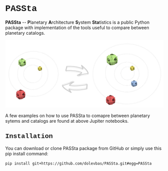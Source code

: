 
<h1 style="font-family:courier;">PASSta</h1>

<p> <b>PASSta</b> -- <b>P</b>lanetary <b>A</b>rchitecture <b>S</b>ystem <b>Sta</b>tistics is a public Python package with implementation of the tools useful to compare between planetary catalogs. </p>

![Image of PASSta](https://github.com/dolevbas/PASSta/blob/main/PASSta.jpg)

<p> A few examples on how to use PASSta to comapre between planetary sytems and catalogs are found at above Jupiter notebooks. </p>

<h2 style="font-family:courier;">Installation</h2>
<p>You can download or clone PASSta package from GitHub or simply use this pip install command:</p>


```
pip install git+https://github.com/dolevbas/PASSta.git#egg=PASSta
```

